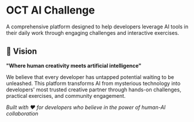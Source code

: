# OCT AI Challenge

A comprehensive platform designed to help developers leverage AI tools in their daily work through engaging challenges and interactive exercises.

## 🎯 Vision

**"Where human creativity meets artificial intelligence"**

We believe that every developer has untapped potential waiting to be unleashed. This platform transforms AI from mysterious technology into developers' most trusted creative partner through hands-on challenges, practical exercises, and community engagement.

*Built with ❤️ for developers who believe in the power of human-AI collaboration*

